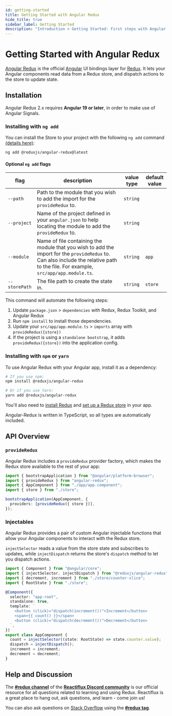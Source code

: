 ```yaml
---
id: getting-started
title: Getting Started with Angular Redux
hide_title: true
sidebar_label: Getting Started
description: "Introduction > Getting Started: First steps with Angular Redux"
---
```


# Getting Started with Angular Redux

[Angular Redux](https://github.com/reduxjs/angular-redux) is the official [Angular](https://angular.dev/) UI bindings layer for [Redux](https://redux.js.org/). It lets your Angular components read data from a Redux store, and dispatch actions to the store to update state.

## Installation

Angular Redux 2.x requires **Angular 19 or later**, in order to make use of Angular Signals.

### Installing with `ng add`

You can install the Store to your project with the following `ng add` command <a href="https://angular.dev/cli/add" target="_blank">(details here)</a>:

```sh
ng add @reduxjs/angular-redux@latest
```

#### Optional `ng add` flags

| flag          | description                                                                                                                                                                         | value type | default value |
| ------------- | ----------------------------------------------------------------------------------------------------------------------------------------------------------------------------------- | ---------- | ------------- |
| `--path`      | Path to the module that you wish to add the import for the `provideRedux` to.                                                                                                       | `string`   |               |
| `--project`   | Name of the project defined in your `angular.json` to help locating the module to add the `provideRedux` to.                                                                        | `string`   |               |
| `--module`    | Name of file containing the module that you wish to add the import for the `provideRedux` to. Can also include the relative path to the file. For example, `src/app/app.module.ts`. | `string`   | `app`         |
| `--storePath` | The file path to create the state in.                                                                                                                                               | `string`   | `store`       |

This command will automate the following steps:

1. Update `package.json` > `dependencies` with Redux, Redux Toolkit, and Angular Redux
2. Run `npm install` to install those dependencies.
3. Update your `src/app/app.module.ts` > `imports` array with `provideRedux({store})`
4. If the project is using a `standalone bootstrap`, it adds `provideRedux({store})` into the application config.

### Installing with `npm` or `yarn`

To use Angular Redux with your Angular app, install it as a dependency:

```bash
# If you use npm:
npm install @reduxjs/angular-redux

# Or if you use Yarn:
yarn add @reduxjs/angular-redux
```

You'll also need to [install Redux](https://redux.js.org/introduction/installation) and [set up a Redux store](https://redux.js.org/recipes/configuring-your-store/) in your app.

Angular-Redux is written in TypeScript, so all types are automatically included.

## API Overview

### `provideRedux`

Angular Redux includes a `provideRedux` provider factory, which makes the Redux store available to the rest of your app:

```typescript
import { bootstrapApplication } from "@angular/platform-browser";
import { provideRedux } from "angular-redux";
import { AppComponent } from "./app/app.component";
import { store } from "./store";

bootstrapApplication(AppComponent, {
  providers: [provideRedux({ store })],
});
```

### Injectables

Angular Redux provides a pair of custom Angular injectable functions that allow your Angular components to interact with the Redux store.

`injectSelector` reads a value from the store state and subscribes to updates, while `injectDispatch` returns the store's `dispatch` method to let you dispatch actions.

```typescript
import { Component } from "@angular/core";
import { injectSelector, injectDispatch } from "@reduxjs/angular-redux";
import { decrement, increment } from "./store/counter-slice";
import { RootState } from "./store";

@Component({
  selector: "app-root",
  standalone: true,
  template: `
    <button (click)="dispatch(increment())">Increment</button>
    <span>{{ count() }}</span>
    <button (click)="dispatch(decrement())">Decrement</button>
  `,
})
export class AppComponent {
  count = injectSelector((state: RootState) => state.counter.value);
  dispatch = injectDispatch();
  increment = increment;
  decrement = decrement;
}
```

## Help and Discussion

The **[#redux channel](https://discord.gg/0ZcbPKXt5bZ6au5t)** of the **[Reactiflux Discord community](http://www.reactiflux.com)** is our official resource for all questions related to learning and using Redux. Reactiflux is a great place to hang out, ask questions, and learn - come join us!

You can also ask questions on [Stack Overflow](https://stackoverflow.com) using the **[#redux tag](https://stackoverflow.com/questions/tagged/redux)**.
